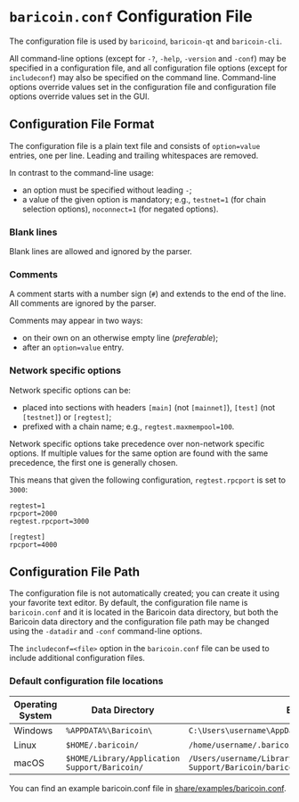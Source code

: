 # `baricoin.conf` Configuration File

The configuration file is used by `baricoind`, `baricoin-qt` and `baricoin-cli`.

All command-line options (except for `-?`, `-help`, `-version` and `-conf`) may be specified in a configuration file, and all configuration file options (except for `includeconf`) may also be specified on the command line. Command-line options override values set in the configuration file and configuration file options override values set in the GUI.

## Configuration File Format

The configuration file is a plain text file and consists of `option=value` entries, one per line. Leading and trailing whitespaces are removed.

In contrast to the command-line usage:
- an option must be specified without leading `-`;
- a value of the given option is mandatory; e.g., `testnet=1` (for chain selection options), `noconnect=1` (for negated options).

### Blank lines

Blank lines are allowed and ignored by the parser.

### Comments

A comment starts with a number sign (`#`) and extends to the end of the line. All comments are ignored by the parser.

Comments may appear in two ways:
- on their own on an otherwise empty line (_preferable_);
- after an `option=value` entry.

### Network specific options

Network specific options can be:
- placed into sections with headers `[main]` (not `[mainnet]`), `[test]` (not `[testnet]`) or `[regtest]`;
- prefixed with a chain name; e.g., `regtest.maxmempool=100`.

Network specific options take precedence over non-network specific options.
If multiple values for the same option are found with the same precedence, the
first one is generally chosen.

This means that given the following configuration, `regtest.rpcport` is set to `3000`:

```
regtest=1
rpcport=2000
regtest.rpcport=3000

[regtest]
rpcport=4000
```

## Configuration File Path

The configuration file is not automatically created; you can create it using your favorite text editor. By default, the configuration file name is `baricoin.conf` and it is located in the Baricoin data directory, but both the Baricoin data directory and the configuration file path may be changed using the `-datadir` and `-conf` command-line options.

The `includeconf=<file>` option in the `baricoin.conf` file can be used to include additional configuration files.

### Default configuration file locations

Operating System | Data Directory | Example Path
-- | -- | --
Windows | `%APPDATA%\Baricoin\` | `C:\Users\username\AppData\Roaming\Baricoin\baricoin.conf`
Linux | `$HOME/.baricoin/` | `/home/username/.baricoin/baricoin.conf`
macOS | `$HOME/Library/Application Support/Baricoin/` | `/Users/username/Library/Application Support/Baricoin/baricoin.conf`

You can find an example baricoin.conf file in [share/examples/baricoin.conf](../share/examples/baricoin.conf).
